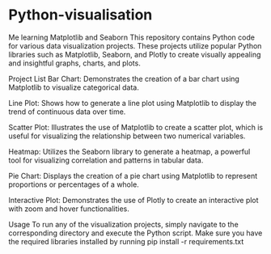 # Python-visualisation
Me learning Matplotlib and Seaborn
This repository contains Python code for various data visualization projects. These projects utilize popular Python libraries such as Matplotlib, Seaborn, and Plotly to create visually appealing and insightful graphs, charts, and plots.

Project List
Bar Chart: Demonstrates the creation of a bar chart using Matplotlib to visualize categorical data.

Line Plot: Shows how to generate a line plot using Matplotlib to display the trend of continuous data over time.

Scatter Plot: Illustrates the use of Matplotlib to create a scatter plot, which is useful for visualizing the relationship between two numerical variables.

Heatmap: Utilizes the Seaborn library to generate a heatmap, a powerful tool for visualizing correlation and patterns in tabular data.

Pie Chart: Displays the creation of a pie chart using Matplotlib to represent proportions or percentages of a whole.

Interactive Plot: Demonstrates the use of Plotly to create an interactive plot with zoom and hover functionalities.

Usage
To run any of the visualization projects, simply navigate to the corresponding directory and execute the Python script. Make sure you have the required libraries installed by running pip install -r requirements.txt
